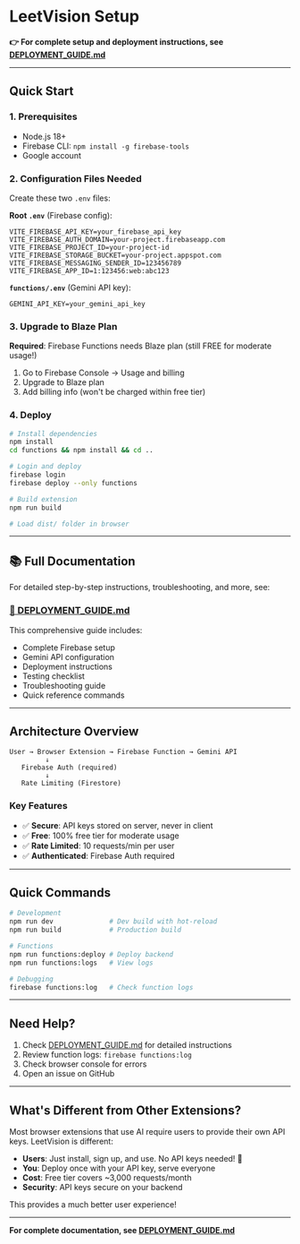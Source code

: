 # LeetVision Setup

**👉 For complete setup and deployment instructions, see [DEPLOYMENT_GUIDE.md](./DEPLOYMENT_GUIDE.md)**

---

## Quick Start

### 1. Prerequisites
- Node.js 18+
- Firebase CLI: `npm install -g firebase-tools`
- Google account

### 2. Configuration Files Needed

Create these two `.env` files:

**Root `.env`** (Firebase config):
```env
VITE_FIREBASE_API_KEY=your_firebase_api_key
VITE_FIREBASE_AUTH_DOMAIN=your-project.firebaseapp.com
VITE_FIREBASE_PROJECT_ID=your-project-id
VITE_FIREBASE_STORAGE_BUCKET=your-project.appspot.com
VITE_FIREBASE_MESSAGING_SENDER_ID=123456789
VITE_FIREBASE_APP_ID=1:123456:web:abc123
```

**`functions/.env`** (Gemini API key):
```env
GEMINI_API_KEY=your_gemini_api_key
```

### 3. Upgrade to Blaze Plan

**Required**: Firebase Functions needs Blaze plan (still FREE for moderate usage!)

1. Go to Firebase Console → Usage and billing
2. Upgrade to Blaze plan
3. Add billing info (won't be charged within free tier)

### 4. Deploy

```bash
# Install dependencies
npm install
cd functions && npm install && cd ..

# Login and deploy
firebase login
firebase deploy --only functions

# Build extension
npm run build

# Load dist/ folder in browser
```

---

## 📚 Full Documentation

For detailed step-by-step instructions, troubleshooting, and more, see:

### **[📖 DEPLOYMENT_GUIDE.md](./DEPLOYMENT_GUIDE.md)**

This comprehensive guide includes:
- Complete Firebase setup
- Gemini API configuration
- Deployment instructions
- Testing checklist
- Troubleshooting guide
- Quick reference commands

---

## Architecture Overview

```
User → Browser Extension → Firebase Function → Gemini API
         ↓
   Firebase Auth (required)
         ↓
   Rate Limiting (Firestore)
```

### Key Features
- ✅ **Secure**: API keys stored on server, never in client
- ✅ **Free**: 100% free tier for moderate usage
- ✅ **Rate Limited**: 10 requests/min per user
- ✅ **Authenticated**: Firebase Auth required

---

## Quick Commands

```bash
# Development
npm run dev              # Dev build with hot-reload
npm run build            # Production build

# Functions
npm run functions:deploy # Deploy backend
npm run functions:logs   # View logs

# Debugging
firebase functions:log   # Check function logs
```

---

## Need Help?

1. Check [DEPLOYMENT_GUIDE.md](./DEPLOYMENT_GUIDE.md) for detailed instructions
2. Review function logs: `firebase functions:log`
3. Check browser console for errors
4. Open an issue on GitHub

---

## What's Different from Other Extensions?

Most browser extensions that use AI require users to provide their own API keys. LeetVision is different:

- **Users**: Just install, sign up, and use. No API keys needed! 🎉
- **You**: Deploy once with your API key, serve everyone
- **Cost**: Free tier covers ~3,000 requests/month
- **Security**: API keys secure on your backend

This provides a much better user experience!

---

**For complete documentation, see [DEPLOYMENT_GUIDE.md](./DEPLOYMENT_GUIDE.md)**
